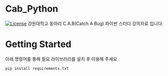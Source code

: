 # Cab_Python
[![License](https://img.shields.io/badge/license-MIT-blue.svg)](LICENSE)
강원대학교 동아리 C.A.B(Catch A Bug) 파이썬 스터디 강의자료 입니다.

# Getting Started
아래 명령어를 통해 필요 라이브러리를 설치 후 이용해 주세요
```
pip install requirements.txt
```


